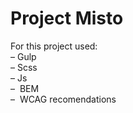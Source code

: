 # Project Misto
For this project used: <br>
 &ndash;&nbsp;Gulp <br>
 &ndash;&nbsp;Scss <br>
 &ndash;&nbsp;Js <br>
 &ndash;&nbsp; BEM <br>
 &ndash;&nbsp; WCAG recomendations
